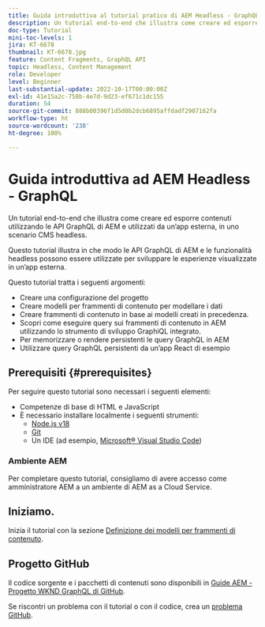```yaml
---
title: Guida introduttiva al tutorial pratico di AEM Headless - GraphQL
description: Un tutorial end-to-end che illustra come creare ed esporre contenuti utilizzando le API GraphQL di AEM.
doc-type: Tutorial
mini-toc-levels: 1
jira: KT-6678
thumbnail: KT-6678.jpg
feature: Content Fragments, GraphQL API
topic: Headless, Content Management
role: Developer
level: Beginner
last-substantial-update: 2022-10-17T00:00:00Z
exl-id: 41e15a2c-758b-4e7d-9d23-ef671c1dc155
duration: 54
source-git-commit: 888b00396f1d5d0b2dcb6895affdadf2907162fa
workflow-type: ht
source-wordcount: '238'
ht-degree: 100%

---
```


# Guida introduttiva ad AEM Headless - GraphQL

Un tutorial end-to-end che illustra come creare ed esporre contenuti utilizzando le API GraphQL di AEM e utilizzati da un’app esterna, in uno scenario CMS headless.

Questo tutorial illustra in che modo le API GraphQL di AEM e le funzionalità headless possono essere utilizzate per sviluppare le esperienze visualizzate in un’app esterna.

Questo tutorial tratta i seguenti argomenti:

* Creare una configurazione del progetto
* Creare modelli per frammenti di contenuto per modellare i dati
* Creare frammenti di contenuto in base ai modelli creati in precedenza.
* Scopri come eseguire query sui frammenti di contenuto in AEM utilizzando lo strumento di sviluppo GraphiQL integrato.
* Per memorizzare o rendere persistenti le query GraphQL in AEM
* Utilizzare query GraphQL persistenti da un’app React di esempio

## Prerequisiti {#prerequisites}

Per seguire questo tutorial sono necessari i seguenti elementi:

* Competenze di base di HTML e JavaScript
* È necessario installare localmente i seguenti strumenti:
   * [Node.js v18](https://nodejs.org/)
   * [Git](https://git-scm.com/)
   * Un IDE (ad esempio, [Microsoft® Visual Studio Code](https://code.visualstudio.com/))

### Ambiente AEM

Per completare questo tutorial, consigliamo di avere accesso come amministratore AEM a un ambiente di AEM as a Cloud Service.

## Iniziamo.

Inizia il tutorial con la sezione [Definizione dei modelli per frammenti di contenuto](content-fragment-models.md).

## Progetto GitHub

Il codice sorgente e i pacchetti di contenuti sono disponibili in [Guide AEM - Progetto WKND GraphQL di GitHub](https://github.com/adobe/aem-guides-wknd-graphql).

Se riscontri un problema con il tutorial o con il codice, crea un [problema GitHub](https://github.com/adobe/aem-guides-wknd-graphql/issues).
